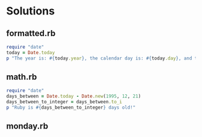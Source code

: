 # Solutions

## formatted.rb

```ruby
require "date"
today = Date.today
p "The year is: #{today.year}, the calendar day is: #{today.day}, and the month is: #{today.month}."
```

## math.rb

```ruby
require "date"
days_between = Date.today - Date.new(1995, 12, 21)
days_between_to_integer = days_between.to_i
p "Ruby is #{days_between_to_integer} days old!"
```

## monday.rb

```ruby
```
